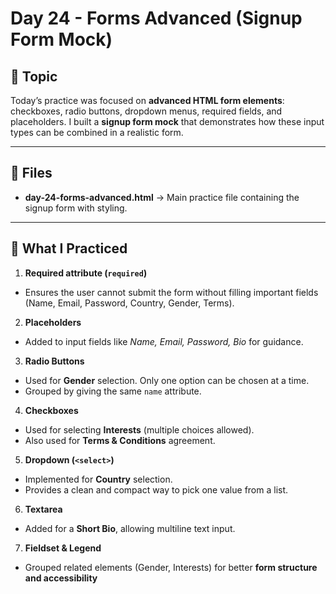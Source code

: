 # Day 24 - Forms Advanced (Signup Form Mock)


## 📌 Topic
Today’s practice was focused on **advanced HTML form elements**: checkboxes, radio buttons, dropdown menus, required fields, and placeholders. I built a **signup form mock** that demonstrates how these input types can be combined in a realistic form.


---


## 📂 Files
- **day-24-forms-advanced.html** → Main practice file containing the signup form with styling.


---


## 📝 What I Practiced
1. **Required attribute (`required`)**
- Ensures the user cannot submit the form without filling important fields (Name, Email, Password, Country, Gender, Terms).


2. **Placeholders**
- Added to input fields like *Name, Email, Password, Bio* for guidance.


3. **Radio Buttons**
- Used for **Gender** selection. Only one option can be chosen at a time.
- Grouped by giving the same `name` attribute.


4. **Checkboxes**
- Used for selecting **Interests** (multiple choices allowed).
- Also used for **Terms & Conditions** agreement.


5. **Dropdown (`<select>`)**
- Implemented for **Country** selection.
- Provides a clean and compact way to pick one value from a list.


6. **Textarea**
- Added for a **Short Bio**, allowing multiline text input.

7. **Fieldset & Legend**
- Grouped related elements (Gender, Interests) for better **form structure and accessibility**
